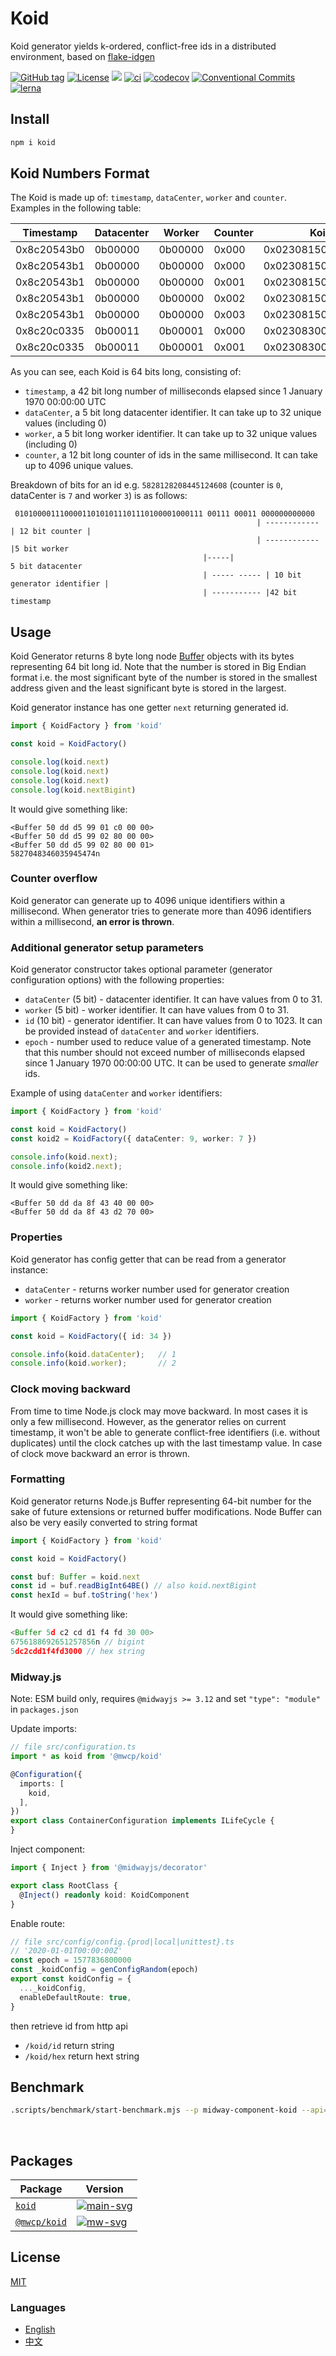 # Koid

Koid generator yields k-ordered, conflict-free ids in a distributed environment, 
based on [flake-idgen](https://github.com/T-PWK/flake-idgen)


[![GitHub tag](https://img.shields.io/github/tag/waitingsong/koid.svg)]()
[![License](https://img.shields.io/badge/license-MIT-blue.svg)](https://opensource.org/licenses/MIT)
[![](https://img.shields.io/badge/lang-TypeScript-blue.svg)]()
[![ci](https://github.com/waitingsong/koid/workflows/ci/badge.svg)](https://github.com/waitingsong/koid/actions?query=workflow%3A%22ci%22)
[![codecov](https://codecov.io/gh/waitingsong/koid/branch/main/graph/badge.svg?token=xaYSfbo3Xw)](https://codecov.io/gh/waitingsong/koid)
[![Conventional Commits](https://img.shields.io/badge/Conventional%20Commits-1.0.0-yellow.svg)](https://conventionalcommits.org)
[![lerna](https://img.shields.io/badge/maintained%20with-lerna-cc00ff.svg)](https://lernajs.io/)


## Install

```sh
npm i koid
```


## Koid Numbers Format

The Koid is made up of: `timestamp`, `dataCenter`, `worker` and `counter`. Examples in the following table: 

| Timestamp   | Datacenter | Worker  | Counter | Koid               |
| ----------- | ---------- | ------- | ------- | ------------------ |
| 0x8c20543b0 | 0b00000    | 0b00000 | 0x000   | 0x02308150ec000000 |
| 0x8c20543b1 | 0b00000    | 0b00000 | 0x000   | 0x02308150ec400000 |
| 0x8c20543b1 | 0b00000    | 0b00000 | 0x001   | 0x02308150ec400001 |
| 0x8c20543b1 | 0b00000    | 0b00000 | 0x002   | 0x02308150ec400002 |
| 0x8c20543b1 | 0b00000    | 0b00000 | 0x003   | 0x02308150ec400003 |
| 0x8c20c0335 | 0b00011    | 0b00001 | 0x000   | 0x02308300cd461000 |
| 0x8c20c0335 | 0b00011    | 0b00001 | 0x001   | 0x02308300cd461001 |

As you can see, each Koid is 64 bits long, consisting of:
* `timestamp`, a 42 bit long number of milliseconds elapsed since 1 January 1970 00:00:00 UTC 
* `dataCenter`, a 5 bit long datacenter identifier. It can take up to 32 unique values (including 0)
* `worker`, a 5 bit long worker identifier. It can take up to 32 unique values (including 0)
* `counter`, a 12 bit long counter of ids in the same millisecond. It can take up to 4096 unique values. 

Breakdown of bits for an id e.g. `5828128208445124608` (counter is `0`, dataCenter is `7` and worker `3`) is as follows:
```
 010100001110000110101011101110100001000111 00111 00011 000000000000
                                                       | ------------ | 12 bit counter |
                                                       | ------------ |5 bit worker
                                           |-----|                     5 bit datacenter
                                           | ----- ----- | 10 bit generator identifier |
                                           | ----------- |42 bit timestamp
```


## Usage

Koid Generator returns 8 byte long node [Buffer](http://nodejs.org/api/buffer.html) objects with its bytes representing 64 bit long id. Note that the number is stored in Big Endian format i.e. the most significant byte of the number is stored in the smallest address given and the least significant byte is stored in the largest.

Koid generator instance has one getter `next` returning generated id.


```ts
import { KoidFactory } from 'koid'

const koid = KoidFactory()

console.log(koid.next)
console.log(koid.next)
console.log(koid.next)
console.log(koid.nextBigint)
```

It would give something like:
```
<Buffer 50 dd d5 99 01 c0 00 00>
<Buffer 50 dd d5 99 02 80 00 00>
<Buffer 50 dd d5 99 02 80 00 01>
5827048346035945474n
```


### Counter overflow
Koid generator can generate up to 4096 unique identifiers within a millisecond. When generator tries to generate more than 4096 identifiers within a millisecond, **an error is thrown**.

### Additional generator setup parameters
Koid generator constructor takes optional parameter (generator configuration options) with the following properties:
- `dataCenter` (5 bit) - datacenter identifier. It can have values from 0 to 31.
- `worker` (5 bit) - worker identifier. It can have values from 0 to 31.
- `id` (10 bit) - generator identifier. It can have values from 0 to 1023. It can be provided instead of `dataCenter` and `worker` identifiers.
- `epoch` - number used to reduce value of a generated timestamp. Note that this number should not exceed number of milliseconds elapsed since 1 January 1970 00:00:00 UTC. It can be used to generate _smaller_ ids.

Example of using `dataCenter` and `worker` identifiers:
```ts
import { KoidFactory } from 'koid'

const koid = KoidFactory()
const koid2 = KoidFactory({ dataCenter: 9, worker: 7 })

console.info(koid.next);
console.info(koid2.next);
```

It would give something like:
```
<Buffer 50 dd da 8f 43 40 00 00>
<Buffer 50 dd da 8f 43 d2 70 00>
```


### Properties
Koid generator has config getter that can be read from a generator instance:
- `dataCenter` - returns worker number used for generator creation
- `worker` - returns worker number used for generator creation


```ts
import { KoidFactory } from 'koid'

const koid = KoidFactory({ id: 34 })

console.info(koid.dataCenter);   // 1
console.info(koid.worker);       // 2
```

### Clock moving backward
From time to time Node.js clock may move backward. 
In most cases it is only a few millisecond. 
However, as the generator relies on current timestamp, 
it won't be able to generate conflict-free identifiers (i.e. without duplicates) until the clock catches up with the last timestamp value. 
In case of clock move backward an error is thrown.

### Formatting

Koid generator returns Node.js Buffer representing 64-bit number for the sake of future extensions or returned buffer modifications. Node Buffer can also be very easily converted to string format 

```ts
import { KoidFactory } from 'koid'

const koid = KoidFactory()

const buf: Buffer = koid.next
const id = buf.readBigInt64BE() // also koid.nextBigint
const hexId = buf.toString('hex')

```

It would give something like:
```ts
<Buffer 5d c2 cd d1 f4 fd 30 00>
6756188692651257856n // bigint
5dc2cdd1f4fd3000 // hex string
```


### Midway.js

Note: ESM build only, requires `@midwayjs >= 3.12` and set `"type": "module"` in `packages.json`

Update imports:
```ts
// file src/configuration.ts
import * as koid from '@mwcp/koid'

@Configuration({
  imports: [
    koid,
  ],
})
export class ContainerConfiguration implements ILifeCycle {
}
```

Inject component:
```ts
import { Inject } from '@midwayjs/decorator'

export class RootClass {
  @Inject() readonly koid: KoidComponent
}
```

Enable route:
```ts
// file src/config/config.{prod|local|unittest}.ts
// '2020-01-01T00:00:00Z'
const epoch = 1577836800000
const _koidConfig = genConfigRandom(epoch)
export const koidConfig = {
  ..._koidConfig,
  enableDefaultRoute: true,
}
```

then retrieve id from http api
- `/koid/id`  return string
- `/koid/hex` return hext string


## Benchmark
```sh
.scripts/benchmark/start-benchmark.mjs --p midway-component-koid --api=koid/id
```

<br>


## Packages

| Package        | Version                |
| -------------- | ---------------------- |
| [`koid`]       | [![main-svg]][main-ch] |
| [`@mwcp/koid`] | [![mw-svg]][mw-ch]     |


## License
[MIT](LICENSE)


### Languages
- [English](README.md)
- [中文](README.zh-CN.md)


[`koid`]: https://github.com/waitingsong/koid/tree/master/packages/koid
[main-svg]: https://img.shields.io/npm/v/koid.svg?maxAge=86400
[main-ch]: https://github.com/waitingsong/koid/tree/master/packages/koid/CHANGELOG.md

[`@mwcp/koid`]: https://github.com/waitingsong/koid/tree/master/packages/midway-component-koid
[mw-svg]: https://img.shields.io/npm/v/@mwcp/koid.svg?cacheSeconds=86400
[mw-ch]: https://github.com/waitingsong/koid/tree/master/packages/midway-component-koid/CHANGELOG.md

